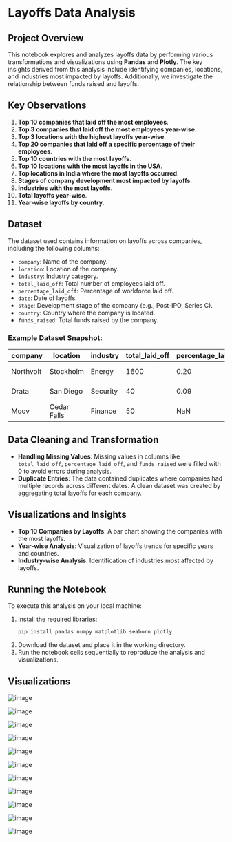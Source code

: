 # Layoffs Data Analysis

## Project Overview
This notebook explores and analyzes layoffs data by performing various transformations and visualizations using **Pandas** and **Plotly**. The key insights derived from this analysis include identifying companies, locations, and industries most impacted by layoffs. Additionally, we investigate the relationship between funds raised and layoffs.

## Key Observations
1. **Top 10 companies that laid off the most employees**.
2. **Top 3 companies that laid off the most employees year-wise**.
3. **Top 3 locations with the highest layoffs year-wise**.
4. **Top 20 companies that laid off a specific percentage of their employees**.
5. **Top 10 countries with the most layoffs**.
6. **Top 10 locations with the most layoffs in the USA**.
7. **Top locations in India where the most layoffs occurred**.
8. **Stages of company development most impacted by layoffs**.
9. **Industries with the most layoffs**.
10. **Total layoffs year-wise**.
11. **Year-wise layoffs by country**.


## Dataset
The dataset used contains information on layoffs across companies, including the following columns:
- `company`: Name of the company.
- `location`: Location of the company.
- `industry`: Industry category.
- `total_laid_off`: Total number of employees laid off.
- `percentage_laid_off`: Percentage of workforce laid off.
- `date`: Date of layoffs.
- `stage`: Development stage of the company (e.g., Post-IPO, Series C).
- `country`: Country where the company is located.
- `funds_raised`: Total funds raised by the company.

### Example Dataset Snapshot:
| company     | location   | industry   | total_laid_off | percentage_laid_off | date       | stage    | country      | funds_raised |
|-------------|------------|------------|----------------|---------------------|------------|----------|--------------|--------------|
| Northvolt   | Stockholm  | Energy     | 1600           | 0.20                | 2025-09-23 | Unknown  | Sweden       | 13800        |
| Drata       | San Diego  | Security   | 40             | 0.09                | 2024-09-26 | Series C | United States| 328          |
| Moov        | Cedar Falls| Finance    | 50             | NaN                 | 2024-09-25 | Series B | United States| 77           |

## Data Cleaning and Transformation
- **Handling Missing Values**: Missing values in columns like `total_laid_off`, `percentage_laid_off`, and `funds_raised` were filled with 0 to avoid errors during analysis.
- **Duplicate Entries**: The data contained duplicates where companies had multiple records across different dates. A clean dataset was created by aggregating total layoffs for each company.

## Visualizations and Insights
- **Top 10 Companies by Layoffs**: A bar chart showing the companies with the most layoffs.
- **Year-wise Analysis**: Visualization of layoffs trends for specific years and countries.
- **Industry-wise Analysis**: Identification of industries most affected by layoffs.

## Running the Notebook
To execute this analysis on your local machine:
1. Install the required libraries: 
    ```bash
    pip install pandas numpy matplotlib seaborn plotly
    ```
2. Download the dataset and place it in the working directory.
3. Run the notebook cells sequentially to reproduce the analysis and visualizations.

## Visualizations

![image](https://github.com/user-attachments/assets/130f51da-f000-4404-bc34-216332d14540)

![image](https://github.com/user-attachments/assets/9f5cc37a-93f5-45ae-87e6-51bbc2850b9c)

![image](https://github.com/user-attachments/assets/30534bb0-d53c-4fc7-93e9-2f1d82a75291)

![image](https://github.com/user-attachments/assets/ef97cd8c-7633-497e-b1cd-2544f886ba48)

![image](https://github.com/user-attachments/assets/d5c37bbe-4a09-4678-bcdc-5a48eff68946)

![image](https://github.com/user-attachments/assets/47d54271-5e7f-40da-ae3e-ee1e04479444)

![image](https://github.com/user-attachments/assets/0de90957-5b74-40f2-ab10-a099ff21dff2)

![image](https://github.com/user-attachments/assets/76745d74-b09c-4d6b-af0f-790ae6952911)

![image](https://github.com/user-attachments/assets/2d18ffe0-068f-4df5-99b9-0ef584fb517a)

![image](https://github.com/user-attachments/assets/a94135ba-3841-4799-9dc7-c2cbaefbf6ab)

![image](https://github.com/user-attachments/assets/78c3ed69-449a-4a50-b6ab-856acf7987a7)







